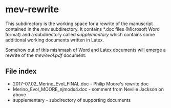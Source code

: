 # mev-rewrite #
This subdirectory is the working space for a rewrite of the manuscript contained in the _mev_ subdirectory. It contains *.doc files (Microsoft Word format)  and a subdirectory called _supplementary_  which contains some additional working documents written in Latex.

Somehow out of this mishmash of Word and Latex documents  will emerge a rewrite of the _mev/evol.pdf_ document.

## File index ##
* 2017-07.02_Merino_Evol_FINAL.doc - Philip Moore's rewrite doc
* Merino_Evol_MOORE_njmods4.doc - somment from Neville Jackson on above
* supplementary - subdirectory of supporting documents
